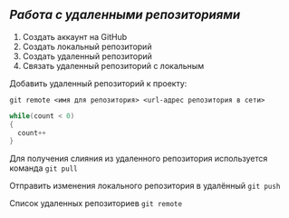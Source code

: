 ## ***Работа с удаленными репозиториями***

1. Создать аккаунт на GitHub
2. Создать локальный репозиторий
3. Создать удаленный репозиторий
4. Связать удаленный репозиторий с локальным

Добавить удаленный репозиторий к проекту:
```
git remote <имя для репозитория> <url-адрес репозитория в сети>
```
```C#
while(count < 0)
{
  count++
}
```
Для получения слияния из удаленного репозитория используется команда  `git pull`

Отправить изменения локального репозитория в удалённый `git push`

Список удаленных репозиториев `git remote`
